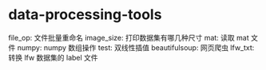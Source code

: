 # data-processing-tools
file_op: 文件批量重命名
image_size: 打印数据集有哪几种尺寸
mat: 读取 mat 文件
numpy: numpy 数组操作
test: 双线性插值
beautifulsoup: 网页爬虫
lfw_txt: 转换 lfw 数据集的 label 文件